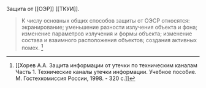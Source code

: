 Защита от [[ОЭР]] [[ТКУИ]].
>К числу основных общих способов защиты от ОЭСР относятся:
> экранирование;
>  уменьшение разности излучения объекта и фона;
>  изменение параметров излучения и формы объекта;
>  изменение состава и взаимного расположения объектов;
>  создания активных помех.
>  [^1] 


[^1]:[[Хорев А.А. Защита информации от утечки по техническим каналам Часть 1. Технические каналы утечки информации. Учебное пособие. М. Гостехкомиссия России, 1998. - 320 с.]]
